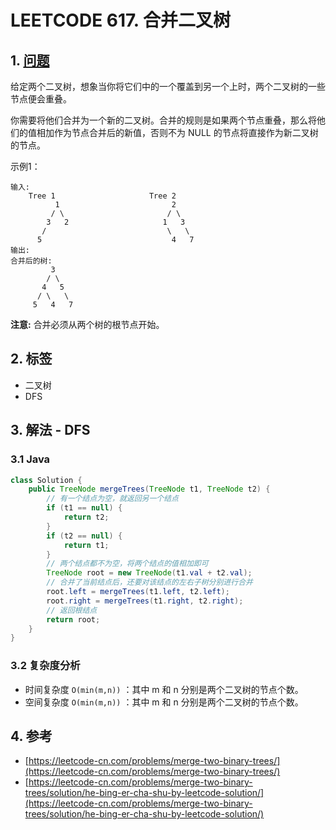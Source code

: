 # LEETCODE 617. 合并二叉树

## 1. [问题](https://leetcode-cn.com/problems/merge-two-binary-trees/)

给定两个二叉树，想象当你将它们中的一个覆盖到另一个上时，两个二叉树的一些节点便会重叠。

你需要将他们合并为一个新的二叉树。合并的规则是如果两个节点重叠，那么将他们的值相加作为节点合并后的新值，否则不为 NULL 的节点将直接作为新二叉树的节点。

示例1：

```text
输入: 
	Tree 1                     Tree 2                  
          1                         2                             
         / \                       / \                            
        3   2                     1   3                        
       /                           \   \                      
      5                             4   7                  
输出: 
合并后的树:
	     3
	    / \
	   4   5
	  / \   \ 
	 5   4   7
```

**注意:** 合并必须从两个树的根节点开始。

## 2. 标签

* 二叉树
* DFS

## 3. 解法 - DFS

### 3.1 Java

```java
class Solution {
    public TreeNode mergeTrees(TreeNode t1, TreeNode t2) {
        // 有一个结点为空，就返回另一个结点
        if (t1 == null) {
            return t2;
        }
        if (t2 == null) {
            return t1;
        }
        // 两个结点都不为空，将两个结点的值相加即可
        TreeNode root = new TreeNode(t1.val + t2.val);
        // 合并了当前结点后，还要对该结点的左右子树分别进行合并
        root.left = mergeTrees(t1.left, t2.left);
        root.right = mergeTrees(t1.right, t2.right);
        // 返回根结点
        return root;
    }
}
```

### 3.2 复杂度分析

* 时间复杂度 `O(min(m,n))` ：其中 m 和 n 分别是两个二叉树的节点个数。
* 空间复杂度 `O(min(m,n))` ：其中 m 和 n 分别是两个二叉树的节点个数。

## 4. 参考

* [https://leetcode-cn.com/problems/merge-two-binary-trees/](https://leetcode-cn.com/problems/merge-two-binary-trees/)
* [https://leetcode-cn.com/problems/merge-two-binary-trees/solution/he-bing-er-cha-shu-by-leetcode-solution/](https://leetcode-cn.com/problems/merge-two-binary-trees/solution/he-bing-er-cha-shu-by-leetcode-solution/)


